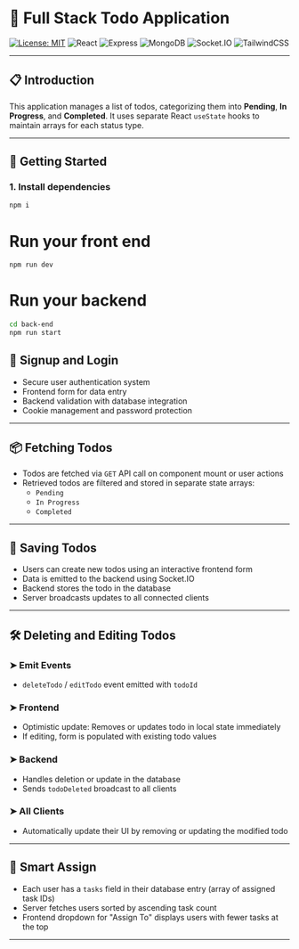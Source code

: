 # 📝 Full Stack Todo Application

[![License: MIT](https://img.shields.io/badge/License-MIT-yellow.svg)](https://opensource.org/licenses/MIT)
![React](https://img.shields.io/badge/Frontend-React-blue?logo=react)
![Express](https://img.shields.io/badge/Backend-Express.js-green?logo=express)
![MongoDB](https://img.shields.io/badge/Database-MongoDB-brightgreen?logo=mongodb)
![Socket.IO](https://img.shields.io/badge/RealTime-Socket.IO-black?logo=socket.io)
![TailwindCSS](https://img.shields.io/badge/Styling-TailwindCSS-blue?logo=tailwindcss)

---

## 📋 Introduction
This application manages a list of todos, categorizing them into **Pending**, **In Progress**, and **Completed**. It uses separate React `useState` hooks to maintain arrays for each status type.

---

## 🚀 Getting Started

### 1. Install dependencies
```bash
npm i
``` 

# Run your front end 
```bash
npm run dev
```
# Run your backend 
```bash 
cd back-end
npm run start
```

## 🔐 Signup and Login
- Secure user authentication system
- Frontend form for data entry
- Backend validation with database integration
- Cookie management and password protection

---

## 📦 Fetching Todos
- Todos are fetched via `GET` API call on component mount or user actions
- Retrieved todos are filtered and stored in separate state arrays:
  - `Pending`
  - `In Progress`
  - `Completed`

---

## 💾 Saving Todos
- Users can create new todos using an interactive frontend form
- Data is emitted to the backend using Socket.IO
- Backend stores the todo in the database
- Server broadcasts updates to all connected clients

---

## 🛠️ Deleting and Editing Todos
### ➤ Emit Events
- `deleteTodo` / `editTodo` event emitted with `todoId`

### ➤ Frontend
- Optimistic update: Removes or updates todo in local state immediately
- If editing, form is populated with existing todo values

### ➤ Backend
- Handles deletion or update in the database
- Sends `todoDeleted` broadcast to all clients

### ➤ All Clients
- Automatically update their UI by removing or updating the modified todo

---

## 🧠 Smart Assign
- Each user has a `tasks` field in their database entry (array of assigned task IDs)
- Server fetches users sorted by ascending task count
- Frontend dropdown for "Assign To" displays users with fewer tasks at the top

---

